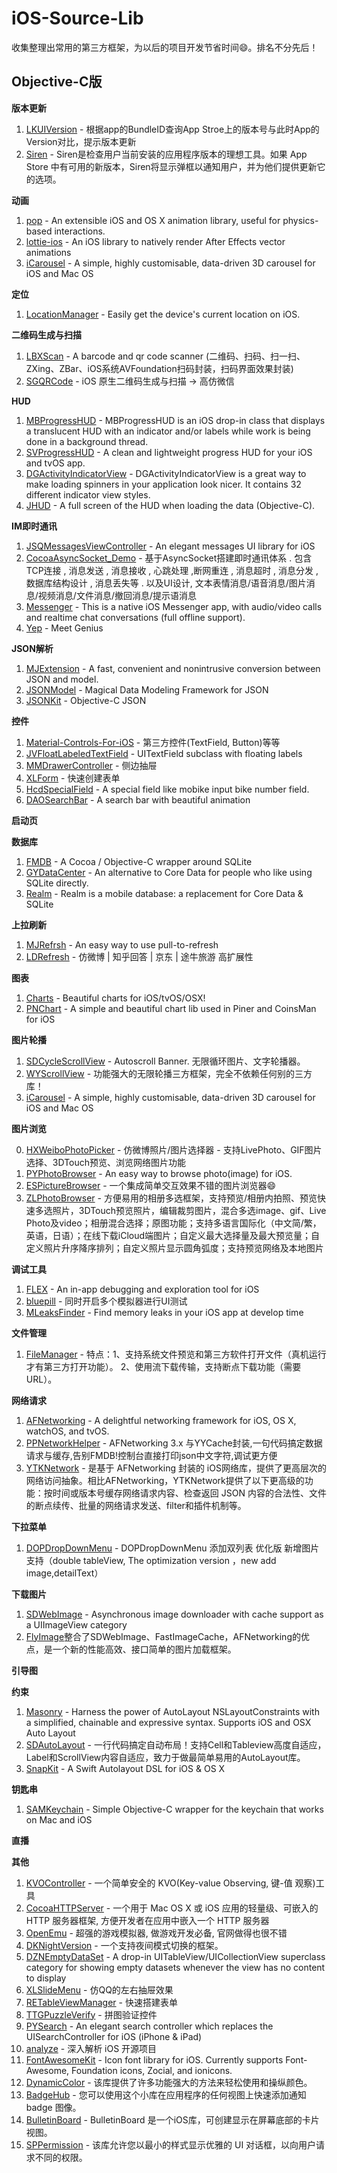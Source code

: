 # iOS-Source-Lib
收集整理出常用的第三方框架，为以后的项目开发节省时间😄。排名不分先后！    

## Objective-C版

**版本更新**

1. [LKUIVersion]() - 根据app的BundleID查询App Stroe上的版本号与此时App的Version对比，提示版本更新
2. [Siren]( https://github.com/ArtSabintsev/Siren) - Siren是检查用户当前安装的应用程序版本的理想工具。如果 App Store 中有可用的新版本，Siren将显示弹框以通知用户，并为他们提供更新它的选项。

**动画**

1. [pop](https://github.com/facebook/pop) - An extensible iOS and OS X animation library, useful for physics-based interactions.
2. [lottie-ios](https://github.com/airbnb/lottie-ios) - An iOS library to natively render After Effects vector animations
3. [iCarousel](https://github.com/nicklockwood/iCarousel) - A simple, highly customisable, data-driven 3D carousel for iOS and Mac OS

**定位**

1. [LocationManager](https://github.com/intuit/LocationManager) - Easily get the device's current location on iOS.


**二维码生成与扫描**

1. [LBXScan](https://github.com/MxABC/LBXScan) - A barcode and qr code scanner (二维码、扫码、扫一扫、ZXing、ZBar、iOS系统AVFoundation扫码封装，扫码界面效果封装)
2. [SGQRCode](https://github.com/kingsic/SGQRCode) - iOS 原生二维码生成与扫描 -> 高仿微信

**HUD**

1. [MBProgressHUD](https://github.com/jdg/MBProgressHUD) - MBProgressHUD is an iOS drop-in class that displays a translucent HUD with an indicator and/or labels while work is being done in a background thread.
2. [SVProgressHUD](https://github.com/SVProgressHUD/SVProgressHUD) - A clean and lightweight progress HUD for your iOS and tvOS app.
3. [DGActivityIndicatorView](https://github.com/gontovnik/DGActivityIndicatorView) - DGActivityIndicatorView is a great way to make loading spinners in your application look nicer. It contains 32 different indicator view styles.
4. [JHUD](https://github.com/Jinxiansen/JHUD) - A full screen of the HUD when loading the data (Objective-C).

**IM即时通讯**

1. [JSQMessagesViewController](https://github.com/jessesquires/JSQMessagesViewController) - An elegant messages UI library for iOS
2. [CocoaAsyncSocket_Demo](https://github.com/coderMyy/CocoaAsyncSocket_Demo) - 基于AsyncSocket搭建即时通讯体系 . 包含TCP连接 , 消息发送 , 消息接收 , 心跳处理 ,断网重连 , 消息超时 , 消息分发 , 数据库结构设计 , 消息丢失等 . 以及UI设计, 文本表情消息/语音消息/图片消息/视频消息/文件消息/撤回消息/提示语消息
3. [Messenger](https://github.com/relatedcode/Messenger) - This is a native iOS Messenger app, with audio/video calls and realtime chat conversations (full offline support).
4. [Yep](https://github.com/CatchChat/Yep) - Meet Genius 

**JSON解析**

1. [MJExtension](https://github.com/CoderMJLee/MJExtension) - A fast, convenient and nonintrusive conversion between JSON and model.
2. [JSONModel](https://github.com/jsonmodel/jsonmodel) - Magical Data Modeling Framework for JSON
3. [JSONKit](https://github.com/johnezang/JSONKit) - Objective-C JSON

**控件**

1. [Material-Controls-For-iOS](https://github.com/fpt-software/Material-Controls-For-iOS/) - 第三方控件(TextField, Button)等等
2. [JVFloatLabeledTextField](https://github.com/jverdi/JVFloatLabeledTextField) - UITextField subclass with floating labels
3. [MMDrawerController](https://github.com/mutualmobile/MMDrawerController)  - 侧边抽屉
4. [XLForm](https://github.com/xmartlabs/XLForm) - 快速创建表单
5. [HcdSpecialField](https://github.com/Jvaeyhcd/HcdSpecialField) - A special field like mobike input bike number field.
6. [DAOSearchBar](https://github.com/daoseng33/DAOSearchBar) - A search bar with beautiful animation


**启动页**

**数据库**  

1. [FMDB](https://github.com/ccgus/fmdb) - A Cocoa / Objective-C wrapper around SQLite
2. [GYDataCenter](https://github.com/Zepo/GYDataCenter) - An alternative to Core Data for people who like using SQLite directly.
3. [Realm](https://github.com/realm/realm-cocoa) - Realm is a mobile database: a replacement for Core Data & SQLite

**上拉刷新**

1. [MJRefrsh](https://github.com/CoderMJLee/MJRefresh) - An easy way to use pull-to-refresh
2. [LDRefresh](https://github.com/SNTD/LDRefresh) - 仿微博 | 知乎回答 | 京东 | 途牛旅游 高扩展性

**图表**

1. [Charts](https://github.com/danielgindi/Charts) - Beautiful charts for iOS/tvOS/OSX!
2. [PNChart](https://github.com/kevinzhow/PNChart) - A simple and beautiful chart lib used in Piner and CoinsMan for iOS

**图片轮播**

1. [SDCycleScrollView](https://github.com/gsdios/SDCycleScrollView) - Autoscroll Banner. 无限循环图片、文字轮播器。
2. [WYScrollView](https://github.com/Jacke-xu/WYScrollView) - 功能强大的无限轮播三方框架，完全不依赖任何别的三方库！
3. [iCarousel](https://github.com/nicklockwood/iCarousel) - A simple, highly customisable, data-driven 3D carousel for iOS and Mac OS

**图片浏览**

0. [HXWeiboPhotoPicker](https://github.com/LoveZYForever/HXWeiboPhotoPicker) - 仿微博照片/图片选择器 - 支持LivePhoto、GIF图片选择、3DTouch预览、浏览网络图片功能
1. [PYPhotoBrowser](https://github.com/iphone5solo/PYPhotoBrowser) - An easy way to browse photo(image) for iOS.
2. [ESPictureBrowser](https://github.com/EnjoySR/ESPictureBrowser) - 一个集成简单交互效果不错的图片浏览器😄
3. [ZLPhotoBrowser](https://github.com/longitachi/ZLPhotoBrowser) - 方便易用的相册多选框架，支持预览/相册内拍照、预览快速多选照片，3DTouch预览照片，编辑裁剪图片，混合多选image、gif、Live Photo及video；相册混合选择；原图功能；支持多语言国际化（中文简/繁，英语，日语）；在线下载iCloud端图片；自定义最大选择量及最大预览量；自定义照片升序降序排列；自定义照片显示圆角弧度；支持预览网络及本地图片

**调试工具**

1. [FLEX](https://github.com/Flipboard/FLEX) - An in-app debugging and exploration tool for iOS
2. [bluepill](https://github.com/linkedin/bluepill) - 同时开启多个模拟器进行UI测试
3. [MLeaksFinder](https://github.com/Zepo/MLeaksFinder) - Find memory leaks in your iOS app at develop time


**文件管理**

1. [FileManager](https://github.com/Kssss/FileManager) -  特点：1、支持系统文件预览和第三方软件打开文件（真机运行才有第三方打开功能）。 2、使用流下载传输，支持断点下载功能（需要URL）。

**网络请求**

1. [AFNetworking](https://github.com/AFNetworking/AFNetworking) - A delightful networking framework for iOS, OS X, watchOS, and tvOS. 
2. [PPNetworkHelper](https://github.com/jkpang/PPNetworkHelper) - AFNetworking 3.x 与YYCache封装,一句代码搞定数据请求与缓存,告别FMDB!控制台直接打印json中文字符,调试更方便
3. [YTKNetwork](https://github.com/yuantiku/YTKNetwork) -  是基于 AFNetworking 封装的 iOS网络库，提供了更高层次的网络访问抽象。相比AFNetworking，YTKNetwork提供了以下更高级的功能：按时间或版本号缓存网络请求内容、检查返回 JSON 内容的合法性、文件的断点续传、批量的网络请求发送、filter和插件机制等。

**下拉菜单**  

1. [DOPDropDownMenu](https://github.com/12207480/DOPDropDownMenu-Enhanced) - DOPDropDownMenu 添加双列表 优化版 新增图片支持（double tableView, The optimization version ，new add image,detailText）


**下载图片**

1. [SDWebImage](https://github.com/rs/SDWebImage) - Asynchronous image downloader with cache support as a UIImageView category
3. [FlyImage]()整合了SDWebImage、FastImageCache，AFNetworking的优点，是一个新的性能高效、接口简单的图片加载框架。

**引导图**

**约束**

1. [Masonry](https://github.com/SnapKit/Masonry) - Harness the power of AutoLayout NSLayoutConstraints with a simplified, chainable and expressive syntax. Supports iOS and OSX Auto Layout
2. [SDAutoLayout](https://github.com/gsdios/SDAutoLayout) - 一行代码搞定自动布局！支持Cell和Tableview高度自适应，Label和ScrollView内容自适应，致力于做最简单易用的AutoLayout库。
3. [SnapKit](https://github.com/SnapKit/SnapKit) - A Swift Autolayout DSL for iOS & OS X 

**钥匙串**  

1. [SAMKeychain](https://github.com/soffes/SAMKeychain) - Simple Objective-C wrapper for the keychain that works on Mac and iOS


**直播**




**其他**  

1. [KVOController](https://github.com/facebook/KVOController) - 一个简单安全的 KVO(Key-value Observing, 键-值 观察)工具
2. [CocoaHTTPServer](https://github.com/robbiehanson/CocoaHTTPServer) - 一个用于 Mac OS X 或 iOS 应用的轻量级、可嵌入的HTTP 服务器框架, 方便开发者在应用中嵌入一个 HTTP 服务器
3. [OpenEmu](https://github.com/OpenEmu/OpenEmu) - 超强的游戏模拟器, 做游戏开发必备, 官网做得也很不错
4. [DKNightVersion](https://github.com/Draveness/DKNightVersion) - 一个支持夜间模式切换的框架。
5. [DZNEmptyDataSet](https://github.com/dzenbot/DZNEmptyDataSet) - A drop-in UITableView/UICollectionView superclass category for showing empty datasets whenever the view has no content to display
6. [XLSlideMenu](https://github.com/mengxianliang/XLSlideMenu) - 仿QQ的左右抽屉效果
7. [RETableViewManager](https://github.com/romaonthego/RETableViewManager) - 快速搭建表单
8. [TTGPuzzleVerify](https://github.com/zekunyan/TTGPuzzleVerify) - 拼图验证控件
9. [PYSearch](https://github.com/iphone5solo/PYSearch) - An elegant search controller which replaces the UISearchController for iOS (iPhone & iPad) 
10. [analyze](https://github.com/Draveness/analyze) - 深入解析 iOS 开源项目
11. [FontAwesomeKit](https://github.com/PrideChung/FontAwesomeKit) - Icon font library for iOS. Currently supports Font-Awesome, Foundation icons, Zocial, and ionicons.
12. [DynamicColor](https://github.com/yannickl/DynamicColor) - 该库提供了许多功能强大的方法来轻松使用和操纵颜色。
13. [BadgeHub](https://github.com/jogendra/BadgeHub) - 您可以使用这个小库在应用程序的任何视图上快速添加通知 badge 图像。
14. [BulletinBoard](https://github.com/alexaubry/BulletinBoard) - BulletinBoard 是一个iOS库，可创建显示在屏幕底部的卡片视图。
15. [SPPermission](https://github.com/ivanvorobei/SPPermission) - 该库允许您以最小的样式显示优雅的 UI 对话框，以向用户请求不同的权限。










